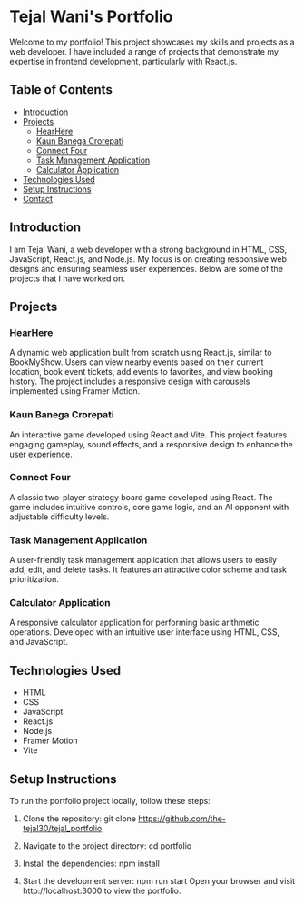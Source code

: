 # Tejal Wani's Portfolio

Welcome to my portfolio! This project showcases my skills and projects as a web developer. I have included a range of projects that demonstrate my expertise in frontend development, particularly with React.js.

## Table of Contents
- [Introduction](#introduction)
- [Projects](#projects)
  - [HearHere](#hearhere)
  - [Kaun Banega Crorepati](#kaun-banega-crorepati)
  - [Connect Four](#connect-four)
  - [Task Management Application](#task-management-application)
  - [Calculator Application](#calculator-application)
- [Technologies Used](#technologies-used)
- [Setup Instructions](#setup-instructions)
- [Contact](#contact)

## Introduction

I am Tejal Wani, a web developer with a strong background in HTML, CSS, JavaScript, React.js, and Node.js. My focus is on creating responsive web designs and ensuring seamless user experiences. Below are some of the projects that I have worked on.

## Projects

### HearHere
A dynamic web application built from scratch using React.js, similar to BookMyShow. Users can view nearby events based on their current location, book event tickets, add events to favorites, and view booking history. The project includes a responsive design with carousels implemented using Framer Motion.

### Kaun Banega Crorepati
An interactive game developed using React and Vite. This project features engaging gameplay, sound effects, and a responsive design to enhance the user experience.

### Connect Four
A classic two-player strategy board game developed using React. The game includes intuitive controls, core game logic, and an AI opponent with adjustable difficulty levels.

### Task Management Application
A user-friendly task management application that allows users to easily add, edit, and delete tasks. It features an attractive color scheme and task prioritization.

### Calculator Application
A responsive calculator application for performing basic arithmetic operations. Developed with an intuitive user interface using HTML, CSS, and JavaScript.

## Technologies Used
- HTML
- CSS
- JavaScript
- React.js
- Node.js
- Framer Motion
- Vite

## Setup Instructions

To run the portfolio project locally, follow these steps:

1. Clone the repository:
  git clone https://github.com/the-tejal30/tejal_portfolio

2. Navigate to the project directory:
cd portfolio

3. Install the dependencies:
npm install

4. Start the development server:
npm run start
Open your browser and visit http://localhost:3000 to view the portfolio.
